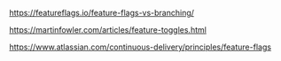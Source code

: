  
https://featureflags.io/feature-flags-vs-branching/

https://martinfowler.com/articles/feature-toggles.html

https://www.atlassian.com/continuous-delivery/principles/feature-flags
